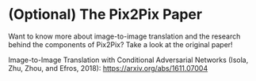 # (Optional) The Pix2Pix Paper

Want to know more about image-to-image translation and the research behind the components of Pix2Pix? Take a look at the original paper!

Image-to-Image Translation with Conditional Adversarial Networks (Isola, Zhu, Zhou, and Efros, 2018): https://arxiv.org/abs/1611.07004